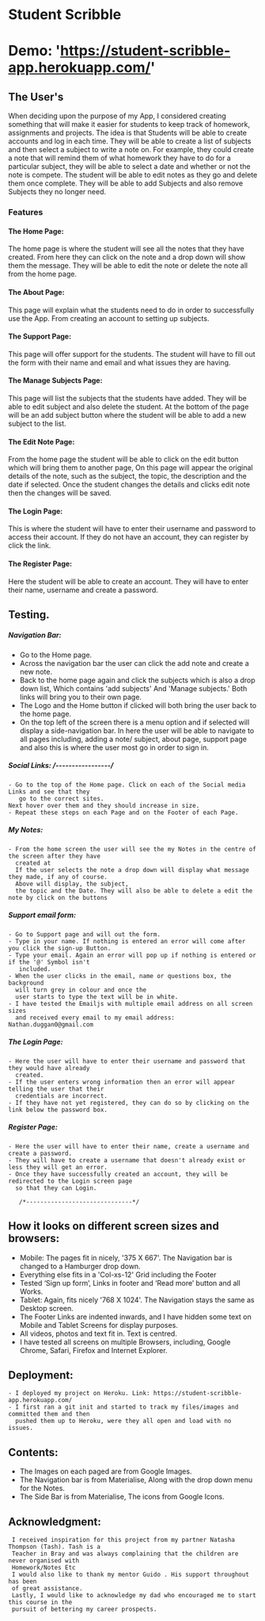 # Student Scribble

# Demo: 'https://student-scribble-app.herokuapp.com/'

## The User's

When deciding upon the purpose of my App, I considered creating something that will make it easier for students to keep track of
homework, assignments and projects. The idea is that Students will be able to create accounts and log in each time. They will be able
to create a list of subjects and then select a subject to write a note on. For example, they could create a note that will remind them of what homework
they have to do for a particular subject, they will be able to select a date and whether or not the note is compete.
The student will be able to edit notes as they go and delete them once complete.
They will be able to add Subjects and also remove Subjects they no longer need. 

### Features
#### The Home Page:
The home page is where the student will see all the notes that they have created.
From here they can click on the note and a drop down will show them the message.
They will be able to edit the note or delete the note all from the home page. 

#### The About Page:
This page will explain what the students need to do in order to successfully use the App.
From creating an account to setting up subjects. 
 

#### The Support Page:
This page will offer support for the students. The student will have to fill out the form with their name and email and what issues
they are having. 

#### The Manage Subjects Page:
This page will list the subjects that the students have added. They will be able to edit subject and also delete the student.
At the bottom of the page will be an add subject button where the student will be able to add a new subject to the list. 


#### The Edit Note Page:
From the home page the student will be able to click on the edit button which will bring them to another page, On this page will appear
the original details of the note, such as the subject, the topic, the description and the date if selected.
Once the student changes the details and clicks edit note then the changes will be saved.

#### The Login Page:
This is where the student will have to enter their username and password to access their account.
If they do not have an account, they can register by click the link. 

#### The Register Page:
Here the student will be able to create an account. They will have to enter their name, username and create a password. 

## Testing.

##### Navigation Bar:
   - Go to the Home page.
   - Across the navigation bar the user can click the add note and create a new note.
   - Back to the home page again and click the subjects which is also a drop down list, Which contains 'add subjects' And 'Manage subjects.'
     Both links will bring you to their own page. 
  -  The Logo and the Home button if clicked will both bring the user back to the home page.
  -  On the top left of the screen there is a menu option and if selected will display a side-navigation bar.
     In here the user will be able to navigate to all pages including, adding a note/ subject, about page, support page and also this is
     where the user most go in order to sign in. 
   
##### Social Links: /*-----------------*/
    - Go to the top of the Home page. Click on each of the Social media Links and see that they 
       go to the correct sites. 
    Next hover over them and they should increase in size.
    - Repeat these steps on each Page and on the Footer of each Page.
    

##### My Notes:
    - From the home screen the user will see the my Notes in the centre of the screen after they have 
      created at 
      If the user selects the note a drop down will display what message they made, if any of course. 
      Above will display, the subject,
      the topic and the Date. They will also be able to delete a edit the note by click on the buttons 
##### Support email form:
    - Go to Support page and will out the form.
    - Type in your name. If nothing is entered an error will come after you click the sign-up Button.
    - Type your email. Again an error will pop up if nothing is entered or if the '@' Symbol isn't
       included.
    - When the user clicks in the email, name or questions box, the background 
      will turn grey in colour and once the
      user starts to type the text will be in white.
    - I have tested the Emailjs with multiple email address on all screen sizes
      and received every email to my email address: Nathan.duggan0@gmail.com
##### The Login Page:
    - Here the user will have to enter their username and password that they would have already 
      created.
    - If the user enters wrong information then an error will appear telling the user that their 
      credentials are incorrect. 
    - If they have not yet registered, they can do so by clicking on the link below the password box. 
##### Register Page:
    - Here the user will have to enter their name, create a username and create a password.
    - They will have to create a username that doesn't already exist or less they will get an error. 
    - Once they have successfully created an account, they will be redirected to the Login screen page 
      so that they can Login. 

       /*------------------------------*/
## How it looks on different screen sizes and browsers:
   - Mobile: The pages fit in nicely, '375 X 667'. The Navigation bar is changed to a Hamburger drop down.
   - Everything else fits in a 'Col-xs-12' Grid including the Footer 
   - Tested ‘Sign up form’, Links in footer and ‘Read more’ button and all Works.
   - Tablet: Again, fits nicely '768 X 1024'. The Navigation stays the same as Desktop screen.
   - The Footer Links are indented inwards, and I have hidden some text on Mobile and Tablet Screens for display purposes.
   - All videos, photos and text fit in. Text is centred. 
   - I have tested all screens on multiple Browsers, including,
     Google Chrome, Safari, Firefox and Internet Explorer.
## Deployment: 
    - I deployed my project on Heroku. Link: https://student-scribble-app.herokuapp.com/
    - I first ran a git init and started to track my files/images and committed them and then 
      pushed them up to Heroku, were they all open and load with no issues. 
## Contents:
   - The Images on each paged are from Google Images.
   - The Navigation bar is from Materialise, Along with the drop down menu for the Notes.
   - The Side Bar is from Materialise, The icons from Google Icons.
 

## Acknowledgment: 
     I received inspiration for this project from my partner Natasha Thompson (Tash). Tash is a  
     Teacher in Bray and was always complaining that the children are never organised with 
     Homework/Notes Etc
     I would also like to thank my mentor Guido . His support throughout has been
     of great assistance. 
     Lastly, I would like to acknowledge my dad who encouraged me to start this course in the 
     pursuit of bettering my career prospects.
